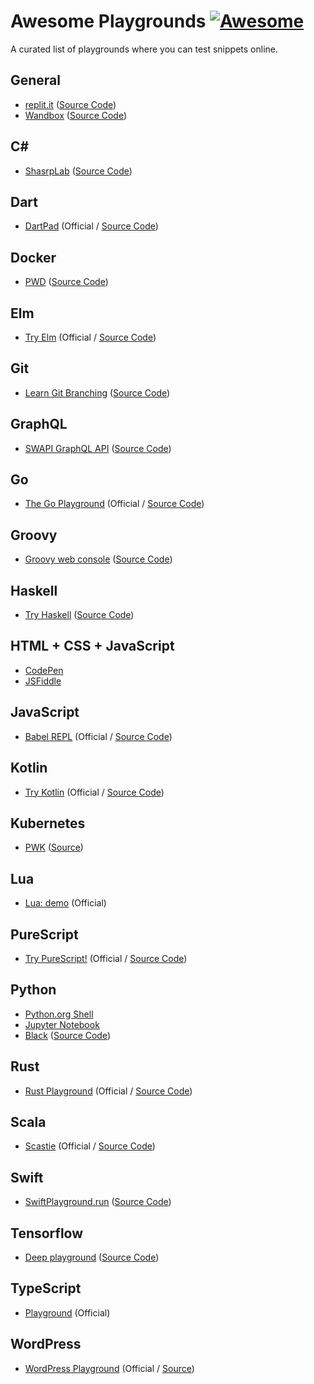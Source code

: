 # Awesome Playgrounds [![Awesome](https://awesome.re/badge-flat.svg)](https://awesome.re)
A curated list of playgrounds where you can test snippets online.

## General
- [replit.it](https://replit.com/) ([Source Code](https://github.com/replit/repl.it))
- [Wandbox](https://wandbox.org) ([Source Code](https://github.com/melpon/wandbox))

## C#
- [ShasrpLab](https://sharplab.io/) ([Source Code](https://github.com/ashmind/SharpLab))

## Dart
- [DartPad](https://dartpad.dartlang.org) (Official / [Source Code](https://github.com/dart-lang/dart-pad))

## Docker
- [PWD](https://labs.play-with-docker.com/) ([Source Code](https://github.com/play-with-docker/play-with-docker))

## Elm
- [Try Elm](http://elm-lang.org/try) (Official / [Source Code](https://github.com/elm-lang/elm-lang.org))

## Git
- [Learn Git Branching](https://learngitbranching.js.org/) ([Source Code](https://github.com/pcottle/learnGitBranching))

## GraphQL
- [SWAPI GraphQL API](https://graphql.org/swapi-graphql) ([Source Code](https://github.com/graphql/swapi-graphql))

## Go
- [The Go Playground](https://play.golang.org) (Official / [Source Code](https://go.googlesource.com/playground))

## Groovy
- [Groovy web console](https://groovyconsole.appspot.com) ([Source Code](https://github.com/glaforge/groovywebconsole))

## Haskell
- [Try Haskell](https://www.tryhaskell.org) ([Source Code](https://github.com/tryhaskell/tryhaskell))

## HTML + CSS + JavaScript
- [CodePen](https://codepen.io)
- [JSFiddle](https://jsfiddle.net)

## JavaScript
- [Babel REPL](https://babeljs.io/repl/) (Official / [Source Code](https://github.com/babel/website))

## Kotlin
- [Try Kotlin](https://try.kotlinlang.org/) (Official / [Source Code](https://github.com/JetBrains/kotlin-web-demo))

## Kubernetes
- [PWK](https://labs.play-with-k8s.com/) ([Source](https://github.com/play-with-docker/play-with-kubernetes.github.io))

## Lua
- [Lua: demo](https://www.lua.org/demo.html) (Official)

## PureScript
- [Try PureScript!](http://try.purescript.org/) (Official / [Source Code](https://github.com/purescript/trypurescript))

## Python
- [Python.org Shell](https://www.python.org/shell/)
- [Jupyter Notebook](https://jupyter.org/try)
- [Black](https://black.vercel.app/) ([Source Code](https://github.com/jpadilla/black-playground))

## Rust
- [Rust Playground](https://play.rust-lang.org) (Official / [Source Code](https://github.com/integer32llc/rust-playground))

## Scala
- [Scastie](https://scastie.scala-lang.org) (Official / [Source Code](https://github.com/scalacenter/scastie))

## Swift
- [SwiftPlayground.run](http://online.swiftplayground.run) ([Source Code](https://github.com/krzyzanowskim/OnlineSwiftPlayground))

## Tensorflow
- [Deep playground](http://playground.tensorflow.org/) ([Source Code](https://github.com/tensorflow/playground))

## TypeScript
- [Playground](https://www.typescriptlang.org/play/) (Official)

## WordPress
- [WordPress Playground](https://developer.wordpress.org/playground/) (Official / [Source](https://github.com/WordPress/wordpress-playground))
